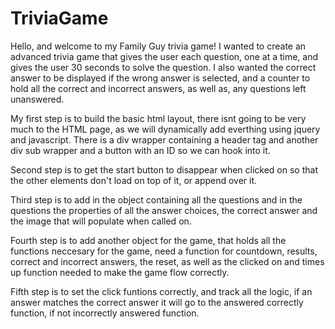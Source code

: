 # TriviaGame

Hello, and welcome to my Family Guy trivia game! I wanted to create an advanced trivia game that gives the user each question, one at a time, and gives the user 30 seconds to solve the question.
I also wanted the correct answer to be displayed if the wrong answer is selected, and a counter to hold all the correct and incorrect answers, as well as, any questions left unanswered. 

My first step is to build the basic html layout, there isnt going to be very much to the HTML page, as we will dynamically add everthing using jquery and javascript. There is a div wrapper containing a header tag and another div sub wrapper and a button with an ID so we can hook into it. 

Second step is to get the start button to disappear when clicked on so that the other elements don't load on top of it, or append over it. 

Third step is to add in the object containing all the questions and in the questions the properties of all the answer choices, the correct answer and the image that will populate when called on. 

Fourth step is to add another object for the game, that holds all the functions neccesary for the game, need a function for countdown, results, correct and incorrect answers, the reset, as well as the clicked on and times up function needed to make the game flow correctly. 

Fifth step is to set the click funtions correctly, and track all the logic, if an answer matches the correct answer it will go to the answered correctly function, if not incorrectly answered function. 